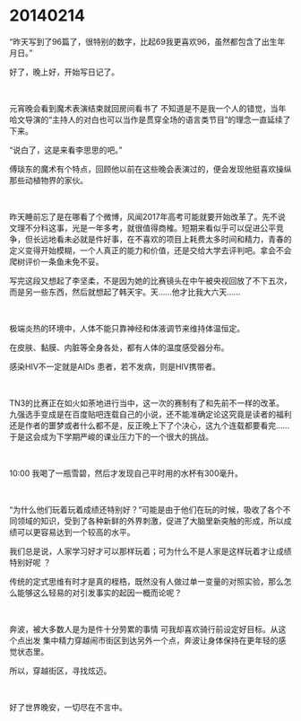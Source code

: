 # 20140214

“昨天写到了96篇了，很特别的数字，比起69我更喜欢96，虽然都包含了出生年月日。”

好了，晚上好，开始写日记了。

<br/>

元宵晚会看到魔术表演结束就回房间看书了 不知道是不是我一个人的错觉，当年哈文导演的“主持人的对白也可以当作是贯穿全场的语言类节目”的理念一直延续了下来。

“说白了，这是来看李思思的吧。”

傅琰东的魔术有个特点，回顾他以前在这些晚会表演过的，便会发现他挺喜欢操纵那些动植物界的家伙。

<br/>

昨天睡前忘了是在哪看了个微博，风闻2017年高考可能就要开始改革了。先不说文理不分科这事，光是一年多考，就很值得商榷。短期来看似乎可以促进公平竞争，但长远地看未必就是件好事，在不喜欢的项目上耗费太多时间和精力，青春的定义变得开始模糊，一个人真正的能力和价值，还是交给大学去评判吧。拿会不会爬树评价一条鱼未免不妥。

写完这段又想起了李坚柔，不是因为她的比赛镜头在中午被央视回放了不下五次，而是另一些东西，然后就想起了韩天宇。天……他才比我大六天……

<br/>

极端炎热的环境中，人体不能只靠神经和体液调节来维持体温恒定。

在皮肤、黏膜、内脏等全身各处，都有人体的温度感受器分布。

感染HIV不一定就是AIDs 患者，若不发病，则是HIV携带者。

<br/>

TN3的比赛正在如火如荼地进行当中，这一次的赛制有了和先前不一样的改革。九强选手变成是在百度贴吧连载自己的小说，还不能准确定论这究竟是读者的福利还是作者的噩梦或者什么都不是，反正晚上下了个决心，这九个连载都要看完……于是这会成为下学期严峻的课业压力下的一个很大的挑战。

<br/>

10:00 我喝了一瓶雪碧，然后才发现自己平时用的水杯有300毫升。

<br/>

“为什么他们玩着玩着成绩还特别好？”可能是由于他们在玩的时候，吸收了各个不同领域的知识，受到了各种新鲜的外界刺激，促进了大脑里新突触的形成，所以成绩可以更容易达到一个较高的水平。

我们总是说，人家学习好才可以那样玩着；可为什么不是人家是这样玩着才让成绩特别好呢 ？

传统的定式思维有时才是真的桎梏，既然没有人做过单一变量的对照实验，那么怎么能够这么轻易的对引发事实的起因一概而论呢？

<br/>

奔波，被大多数人是为是件十分劳累的事情 可我却喜欢骑行前设定好目标。从这个点出发 集中精力穿越闹市街区到达另外一个点，奔波让身体保持在更年轻的感觉状态里。

所以，穿越街区，寻找炫迈。

<br/>

好了世界晚安，一切尽在不言中。
